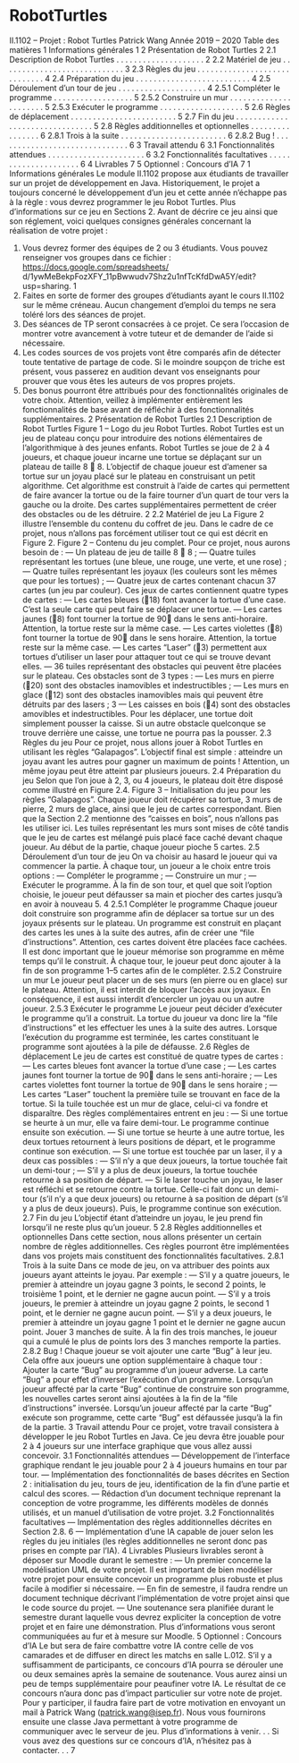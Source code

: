 # RobotTurtles

II.1102 – Projet : Robot Turtles
Patrick Wang
Année 2019 – 2020
Table des matières
1 Informations générales 1
2 Présentation de Robot Turtles 2
2.1 Description de Robot Turtles . . . . . . . . . . . . . . . . . . . . 2
2.2 Matériel de jeu . . . . . . . . . . . . . . . . . . . . . . . . . . . . 3
2.3 Règles du jeu . . . . . . . . . . . . . . . . . . . . . . . . . . . . . 4
2.4 Préparation du jeu . . . . . . . . . . . . . . . . . . . . . . . . . . 4
2.5 Déroulement d’un tour de jeu . . . . . . . . . . . . . . . . . . . . 4
2.5.1 Compléter le programme . . . . . . . . . . . . . . . . . . 5
2.5.2 Construire un mur . . . . . . . . . . . . . . . . . . . . . . 5
2.5.3 Exécuter le programme . . . . . . . . . . . . . . . . . . . 5
2.6 Règles de déplacement . . . . . . . . . . . . . . . . . . . . . . . . 5
2.7 Fin du jeu . . . . . . . . . . . . . . . . . . . . . . . . . . . . . . . 5
2.8 Règles additionnelles et optionnelles . . . . . . . . . . . . . . . . 6
2.8.1 Trois à la suite . . . . . . . . . . . . . . . . . . . . . . . . 6
2.8.2 Bug ! . . . . . . . . . . . . . . . . . . . . . . . . . . . . . . 6
3 Travail attendu 6
3.1 Fonctionnalités attendues . . . . . . . . . . . . . . . . . . . . . . 6
3.2 Fonctionnalités facultatives . . . . . . . . . . . . . . . . . . . . . 6
4 Livrables 7
5 Optionnel : Concours d’IA 7
1 Informations générales
Le module II.1102 propose aux étudiants de travailler sur un projet de développement
en Java. Historiquement, le projet a toujours concerné le développement
d’un jeu et cette année n’échappe pas à la règle : vous devrez programmer
le jeu Robot Turtles. Plus d’informations sur ce jeu en Sections 2.
Avant de décrire ce jeu ainsi que son réglement, voici quelques consignes
générales concernant la réalisation de votre projet :
1. Vous devrez former des équipes de 2 ou 3 étudiants. Vous pouvez renseigner
vos groupes dans ce fichier : https://docs.google.com/spreadsheets/
d/1ywMeBekpFozXFY_11pBwwudv7Shz2u1nfTcKfdDwA5Y/edit?usp=sharing.
1
2. Faites en sorte de former des groupes d’étudiants ayant le cours II.1102
sur le même créneau. Aucun changement d’emploi du temps ne sera
toléré lors des séances de projet.
3. Des séances de TP seront consacrées à ce projet. Ce sera l’occasion de
montrer votre avancement à votre tuteur et de demander de l’aide si
nécessaire.
4. Les codes sources de vos projets vont être comparés afin de détecter toute
tentative de partage de code. Si le moindre soupçon de triche est présent,
vous passerez en audition devant vos enseignants pour prouver que vous
êtes les auteurs de vos propres projets.
5. Des bonus pourront être attribués pour des fonctionnalités originales de
votre choix. Attention, veillez à implémenter entièrement les fonctionnalités
de base avant de réfléchir à des fonctionnalités supplémentaires.
2 Présentation de Robot Turtles
2.1 Description de Robot Turtles
Figure 1 – Logo du jeu Robot Turtles.
Robot Turtles est un jeu de plateau conçu pour introduire des notions élémentaires
de l’algorithmique à des jeunes enfants. Robot Turtles se joue de 2 à
4 joueurs, et chaque joueur incarne une tortue se déplaçant sur un plateau de
taille 8  8.
L’objectif de chaque joueur est d’amener sa tortue sur un joyau placé sur le
plateau en construisant un petit algorithme. Cet algorithme est construit à l’aide
de cartes qui permettent de faire avancer la tortue ou de la faire tourner d’un
quart de tour vers la gauche ou la droite. Des cartes supplémentaires permettent
de créer des obstacles ou de les détruire.
2
2.2 Matériel de jeu
La Figure 2 illustre l’ensemble du contenu du coffret de jeu. Dans le cadre de
ce projet, nous n’allons pas forcément utiliser tout ce qui est décrit en Figure 2.
Figure 2 – Contenu du jeu complet.
Pour ce projet, nous aurons besoin de :
— Un plateau de jeu de taille 8  8 ;
— Quatre tuiles représentant les tortues (une bleue, une rouge, une verte,
et une rose) ;
— Quatre tuiles représentant les joyaux (les couleurs sont les mêmes que
pour les tortues) ;
— Quatre jeux de cartes contenant chacun 37 cartes (un jeu par couleur).
Ces jeux de cartes contiennent quatre types de cartes :
— Les cartes bleues (18) font avancer la tortue d’une case. C’est la
seule carte qui peut faire se déplacer une tortue.
— Les cartes jaunes (8) font tourner la tortue de 90 dans le sens
anti-horaire. Attention, la tortue reste sur la même case.
— Les cartes violettes (8) font tourner la tortue de 90 dans le sens
horaire. Attention, la tortue reste sur la même case.
— Les cartes “Laser” (3) permettent aux tortues d’utiliser un laser pour
attaquer tout ce qui se trouve devant elles.
— 36 tuiles représentant des obstacles qui peuvent être placées sur le plateau.
Ces obstacles sont de 3 types :
— Les murs en pierre (20) sont des obstacles inamovibles et indestructibles
;
— Les murs en glace (12) sont des obstacles inamovibles mais qui
peuvent être détruits par des lasers ;
3
— Les caisses en bois (4) sont des obstacles amovibles et indestructibles.
Pour les déplacer, une tortue doit simplement pousser la caisse.
Si un autre obstacle quelconque se trouve derrière une caisse, une tortue
ne pourra pas la pousser.
2.3 Règles du jeu
Pour ce projet, nous allons jouer à Robot Turtles en utilisant les règles
“Galapagos”. L’objectif final est simple : atteindre un joyau avant les autres pour
gagner un maximum de points ! Attention, un même joyau peut être atteint par
plusieurs joueurs.
2.4 Préparation du jeu
Selon que l’on joue à 2, 3, ou 4 joueurs, le plateau doit être disposé comme
illustré en Figure 2.4.
Figure 3 – Initialisation du jeu pour les règles “Galapagos”.
Chaque joueur doit récupérer sa tortue, 3 murs de pierre, 2 murs de glace,
ainsi que le jeu de cartes correspondant. Bien que la Section 2.2 mentionne des
“caisses en bois”, nous n’allons pas les utiliser ici.
Les tuiles représentant les murs sont mises de côté tandis que le jeu de cartes
est mélangé puis placé face caché devant chaque joueur. Au début de la partie,
chaque joueur pioche 5 cartes.
2.5 Déroulement d’un tour de jeu
On va choisir au hasard le joueur qui va commencer la partie. À chaque tour,
un joueur a le choix entre trois options :
— Compléter le programme ;
— Construire un mur ;
— Exécuter le programme.
À la fin de son tour, et quel que soit l’option choisie, le joueur peut défausser
sa main et piocher des cartes jusqu’à en avoir à nouveau 5.
4
2.5.1 Compléter le programme
Chaque joueur doit construire son programme afin de déplacer sa tortue sur
un des joyaux présents sur le plateau. Un programme est construit en plaçant
des cartes les unes à la suite des autres, afin de créer une “file d’instructions”.
Attention, ces cartes doivent être placées face cachées. Il est donc important que
le joueur mémorise son programme en même temps qu’il le construit.
À chaque tour, le joueur peut donc ajouter à la fin de son programme 1–5
cartes afin de le compléter.
2.5.2 Construire un mur
Le joueur peut placer un de ses murs (en pierre ou en glace) sur le plateau.
Attention, il est interdit de bloquer l’accès aux joyaux. En conséquence, il
est aussi interdit d’encercler un joyau ou un autre joueur.
2.5.3 Exécuter le programme
Le joueur peut décider d’exécuter le programme qu’il a construit. La tortue
du joueur va donc lire la “file d’instructions” et les effectuer les unes à la suite des
autres. Lorsque l’exécution du programme est terminée, les cartes constituant
le programme sont ajoutées à la pile de défausse.
2.6 Règles de déplacement
Le jeu de cartes est constitué de quatre types de cartes :
— Les cartes bleues font avancer la tortue d’une case ;
— Les cartes jaunes font tourner la tortue de 90 dans le sens anti-horaire ;
— Les cartes violettes font tourner la tortue de 90 dans le sens horaire ;
— Les cartes “Laser” touchent la première tuile se trouvant en face de la
tortue. Si la tuile touchée est un mur de glace, celui-ci va fondre et disparaître.
Des règles complémentaires entrent en jeu :
— Si une tortue se heurte à un mur, elle va faire demi-tour. Le programme
continue ensuite son exécution.
— Si une tortue se heurte à une autre tortue, les deux tortues retournent
à leurs positions de départ, et le programme continue son exécution.
— Si une tortue est touchée par un laser, il y a deux cas possibles :
— S’il n’y a que deux joueurs, la tortue touchée fait un demi-tour ;
— S’il y a plus de deux joueurs, la tortue touchée retourne à sa position
de départ.
— Si le laser touche un joyau, le laser est réfléchi et se retourne contre la
tortue. Celle-ci fait donc un demi-tour (s’il n’y a que deux joueurs) ou
retourne à sa position de départ (s’il y a plus de deux joueurs). Puis, le
programme continue son exécution.
2.7 Fin du jeu
L’objectif étant d’atteindre un joyau, le jeu prend fin lorsqu’il ne reste plus
qu’un joueur.
5
2.8 Règles additionnelles et optionnelles
Dans cette section, nous allons présenter un certain nombre de règles additionnelles.
Ces règles pourront être implémentées dans vos projets mais constituent
des fonctionnalités facultatives.
2.8.1 Trois à la suite
Dans ce mode de jeu, on va attribuer des points aux joueurs ayant atteints
le joyau. Par exemple :
— S’il y a quatre joueurs, le premier à atteindre un joyau gagne 3 points, le
second 2 points, le troisième 1 point, et le dernier ne gagne aucun point.
— S’il y a trois joueurs, le premier à atteindre un joyau gagne 2 points, le
second 1 point, et le dernier ne gagne aucun point.
— S’il y a deux joueurs, le premier à atteindre un joyau gagne 1 point et le
dernier ne gagne aucun point.
Jouer 3 manches de suite. À la fin des trois manches, le joueur qui a cumulé
le plus de points lors des 3 manches remporte la parties.
2.8.2 Bug !
Chaque joueur se voit ajouter une carte “Bug” à leur jeu. Cela offre aux
joueurs une option supplémentaire à chaque tour : Ajouter la carte “Bug” au
programme d’un joueur adverse.
La carte “Bug” a pour effet d’inverser l’exécution d’un programme. Lorsqu’un
joueur affecté par la carte “Bug” continue de construire son programme, les
nouvelles cartes seront ainsi ajoutées à la fin de la “file d’instructions” inversée.
Lorsqu’un joueur affecté par la carte “Bug” exécute son programme, cette carte
“Bug” est défaussée jusqu’à la fin de la partie.
3 Travail attendu
Pour ce projet, votre travail consistera à développer le jeu Robot Turtles en
Java. Ce jeu devra être jouable pour 2 à 4 joueurs sur une interface graphique
que vous allez aussi concevoir.
3.1 Fonctionnalités attendues
— Développement de l’interface graphique rendant le jeu jouable pour 2 à
4 joueurs humains en tour par tour.
— Implémentation des fonctionnalités de bases décrites en Section 2 : initialisation
du jeu, tours de jeu, identification de la fin d’une partie et calcul
des scores.
— Rédaction d’un document technique reprenant la conception de votre
programme, les différents modèles de donnés utilisés, et un manuel d’utilisation
de votre projet.
3.2 Fonctionnalités facultatives
— Implémentation des règles additionnelles décrites en Section 2.8.
6
— Implémentation d’une IA capable de jouer selon les règles du jeu initiales
(les règles additionnelles ne seront donc pas prises en compte par l’IA).
4 Livrables
Plusieurs livrables seront à déposer sur Moodle durant le semestre :
— Un premier concerne la modélisation UML de votre projet. Il est important
de bien modéliser votre projet pour ensuite concevoir un programme
plus robuste et plus facile à modifier si nécessaire.
— En fin de semestre, il faudra rendre un document technique décrivant
l’implémentation de votre projet ainsi que le code source du projet.
— Une soutenance sera planifiée durant le semestre durant laquelle vous
devrez expliciter la conception de votre projet et en faire une démonstration.
Plus d’informations vous seront communiquées au fur et à mesure sur Moodle.
5 Optionnel : Concours d’IA
Le but sera de faire combattre votre IA contre celle de vos camarades et de
diffuser en direct les matchs en salle L.012.
S’il y a suffisamment de participants, ce concours d’IA pourra se dérouler
une ou deux semaines après la semaine de soutenance. Vous aurez ainsi un peu
de temps supplémentaire pour peaufiner votre IA. Le résultat de ce concours
n’aura donc pas d’impact particulier sur votre note de projet.
Pour y participer, il faudra faire part de votre motivation en envoyant un
mail à Patrick Wang (patrick.wang@isep.fr). Nous vous fournirons ensuite une
classe Java permettant à votre programme de communiquer avec le serveur de
jeu. Plus d’informations à venir. . .
Si vous avez des questions sur ce concours d’IA, n’hésitez pas à contacter. . .
7
